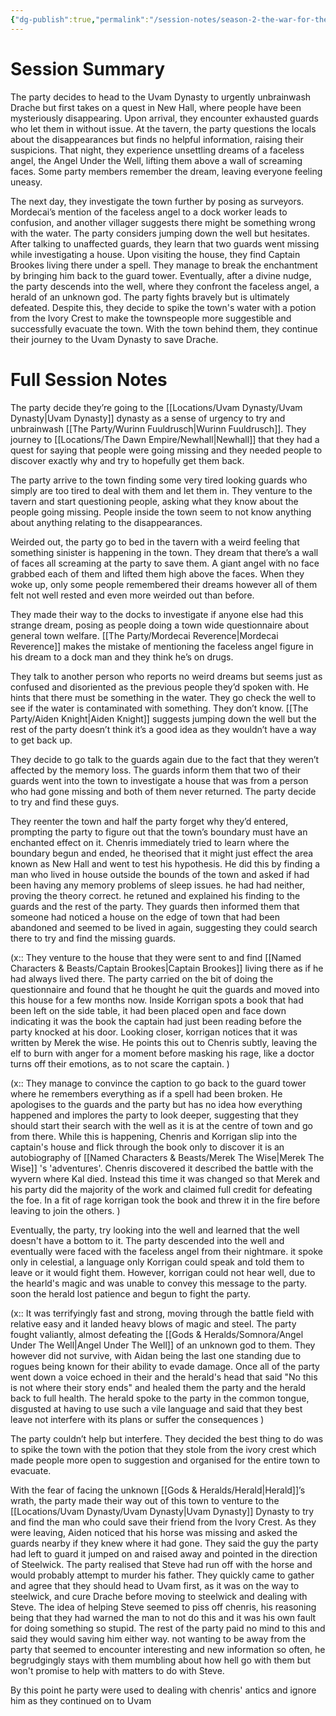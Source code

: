 ```yaml
---
{"dg-publish":true,"permalink":"/session-notes/season-2-the-war-for-the-ofc-s-freedom/session-07/","updated":"2025-08-11T11:53:32.390+01:00"}
---
```


# Session Summary
The party decides to head to the Uvam Dynasty to urgently unbrainwash Drache but first takes on a quest in New Hall, where people have been mysteriously disappearing. Upon arrival, they encounter exhausted guards who let them in without issue. At the tavern, the party questions the locals about the disappearances but finds no helpful information, raising their suspicions. That night, they experience unsettling dreams of a faceless angel, the Angel Under the Well, lifting them above a wall of screaming faces. Some party members remember the dream, leaving everyone feeling uneasy.

The next day, they investigate the town further by posing as surveyors. Mordecai’s mention of the faceless angel to a dock worker leads to confusion, and another villager suggests there might be something wrong with the water. The party considers jumping down the well but hesitates. After talking to unaffected guards, they learn that two guards went missing while investigating a house. Upon visiting the house, they find Captain Brookes living there under a spell. They manage to break the enchantment by bringing him back to the guard tower. Eventually, after a divine nudge, the party descends into the well, where they confront the faceless angel, a herald of an unknown god. The party fights bravely but is ultimately defeated. Despite this, they decide to spike the town's water with a potion from the Ivory Crest to make the townspeople more suggestible and successfully evacuate the town. With the town behind them, they continue their journey to the Uvam Dynasty to save Drache.

# Full Session Notes
The party decide they’re going to the [[Locations/Uvam Dynasty/Uvam Dynasty\|Uvam Dynasty]] dynasty as a sense of urgency to try and unbrainwash [[The Party/Wurinn Fuuldrusch\|Wurinn Fuuldrusch]]. They journey to [[Locations/The Dawn Empire/Newhall\|Newhall]] that they had a quest for saying that people were going missing and they needed people to discover exactly why and try to hopefully get them back.

The party arrive to the town finding some very tired looking guards who simply are too tired to deal with them and let them in. They venture to the tavern and start questioning people, asking what they know about the people going missing. People inside the town seem to not know anything about anything relating to the disappearances. 

Weirded out, the party go to bed in the tavern with a weird feeling that something sinister is happening in the town. They dream that there’s a wall of faces all screaming at the party to save them. A giant angel with no face grabbed each of them and lifted them high above the faces. When they woke up, only some people remembered their dreams however all of them felt not well rested and even more weirded out than before.

They made their way to the docks to investigate if anyone else had this strange dream, posing as people doing a town wide questionnaire about general town welfare. [[The Party/Mordecai Reverence\|Mordecai Reverence]] makes the mistake of mentioning the faceless angel figure in his dream to a dock man and they think he’s on drugs. 

They talk to another person who reports no weird dreams but seems just as confused and disoriented as the previous people they’d spoken with. He hints that there must be something in the water. They go check the well to see if the water is contaminated with something. They don’t know. [[The Party/Aiden Knight\|Aiden Knight]] suggests jumping down the well but the rest of the party doesn’t think it’s a good idea as they wouldn’t have a way to get back up.

They decide to go talk to the guards again due to the fact that they weren’t affected by the memory loss. The guards inform them that two of their guards went into the town to investigate a house that was from a person who had gone missing and both of them never returned. The party decide to try and find these guys.

They reenter the town and half the party forget why they’d entered, prompting the party to figure out that the town’s boundary must have an enchanted effect on it. Chenris immediately tried to learn where the boundary begun and ended, he theorised that it might just effect the area known as New Hall and went to test his hypothesis. He did this by finding a man who lived in house outside the bounds of the town and asked if had been having any memory problems of sleep issues. he had had neither, proving the theory correct. he retuned and explained his finding to the guards and the rest of the party. They guards then informed them that someone had noticed a house on the edge of town that had been abandoned and seemed to be lived in again, suggesting they could search there to try and find the missing guards. 

(x:: They venture to the house that they were sent to and find [[Named Characters & Beasts/Captain Brookes\|Captain Brookes]] living there as if he had always lived there. The party carried on the bit of doing the questionnaire and found that he thought he quit the guards and moved into this house for a few months now. Inside Korrigan spots a book that had been left on the side table, it had been placed open and face down indicating it was the book the captain had just been reading before the party knocked at his door. Looking closer, korrigan notices that it was written by Merek the wise. He points this out to Chenris subtly, leaving the elf to burn with anger for a moment before masking his rage, like a doctor turns off their emotions,  as to not scare the captain. )

(x:: They manage to convince the caption to go back to the guard tower where he remembers everything as if a spell had been broken. He apologises to the guards and the party but has no idea how everything happened and implores the party to look deeper, suggesting that they should start their search with the well as it is at the centre of town and go from there. While this is happening, Chenris and Korrigan slip into the captain's house and flick through the book only to discover it is an autobiography of [[Named Characters & Beasts/Merek The Wise\|Merek The Wise]] 's 'adventures'. Chenris discovered it described the battle with the wyvern where Kal died. Instead this time it was changed so that Merek and his party did the majority of the work and claimed full credit for defeating the foe. In a fit of rage korrigan took the book and threw it in the fire before leaving to join the others. )

Eventually, the party, try looking into the well and learned that the well doesn't have a bottom to it. The party descended into the well and eventually were faced with the faceless angel from their nightmare. it spoke only in celestial, a language only Korrigan could speak and told them to leave or it would fight them. However, korrigan could not hear well, due to the hearld's magic and was unable to convey this message to the party. soon the herald lost patience and begun to fight the party.

(x:: It was terrifyingly fast and strong, moving through the battle field with relative easy and it landed heavy blows of magic and steel. The party fought valiantly, almost defeating the [[Gods & Heralds/Somnora/Angel Under The Well\|Angel Under The Well]] of an unknown god to them. They however did not survive, with Aidan being the last one standing due to rogues being known for their ability to evade damage. Once all of the party went down a voice echoed in their and the herald's head that said "No this is not where their story ends" and healed them the party and the herald back to full health. The herald spoke to the party in the common tongue, disgusted at having to use such a vile language and said that they best leave not interfere with its plans or suffer the consequences )

The party couldn’t help but interfere. They decided the best thing to do was to spike the town with the potion that they stole from the ivory crest which made people more open to suggestion and organised for the entire town to evacuate. 

With the fear of facing the unknown [[Gods & Heralds/Herald\|Herald]]’s wrath, the party made their way out of this town to venture to the [[Locations/Uvam Dynasty/Uvam Dynasty\|Uvam Dynasty]] Dynasty to try and find the man who could save their friend from the Ivory Crest. As they were leaving, Aiden noticed that his horse was missing and asked the guards nearby if they knew where it had gone. They said the guy the party had left to guard it jumped on and raised away and pointed in the direction of Steelwick. The party realised that Steve had run off with the horse and would probably attempt to murder his father. They quickly came to gather and agree that they should head to Uvam first, as it was on the way to steelwick, and cure Drache before moving to steelwick and dealing with Steve. The idea of helping Steve seemed to piss off chenris, his reasoning being that they had warned the man to not do this and it was his own fault for doing something so stupid. The rest of the party paid no mind to this and said they would saving him either way. not wanting to be away from the party that seemed to encounter interesting  and new information so often, he begrudgingly stays with them mumbling about how hell go with them but won't promise to help with matters to do with Steve.

By this point he party were used to dealing with chenris' antics and ignore him as they continued on to Uvam